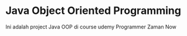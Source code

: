 # Java Object Oriented Programming

Ini adalah project Java OOP di course udemy Programmer Zaman Now
